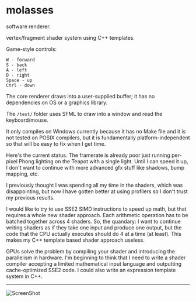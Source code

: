 molasses
========

software renderer.

vertex/fragment shader system using C++ templates.

Game-style controls:

    W - forward
    S - back
    A - left
    D - right
    Space - up
    Ctrl - down
    

The core renderer draws into a user-supplied buffer; it has no dependencies on OS or a graphics library.

The `/test/` folder uses SFML to draw into a window and read the keyboard/mouse.

It only compiles on Windows currently because it has no Make file and it is not tested on POSIX compilers, but it is fundamentally platform-independent so that will be easy to fix when I get time.

Here's the current status.
The framerate is already poor just running per-pixel Phong lighting on the Teapot with a single light.
Until I can speed it up, I don't want to continue with more advanced gfx stuff like shadows, bump mapping, etc.

I previously thought I was spending all my time in the shaders, which was disappointing, but now I have gotten better at using profilers so I don't trust my previous results.

I would like to try to use SSE2 SIMD instructions to speed up math, but that requires a whole new shader approach.
Each arithmetic operation has to be batched together across 4 shaders.
So, the quandary:  I want to continue writing shaders as if they take one input and produce one output,
but the code that the CPU actually executes should do 4 at a time (at least).
This makes my C++ template based shader approach useless.

GPUs solve the problem by compiling your shader and introducing the parallelism in hardware.
I'm beginning to think that I need to write a shader compiler
accepting a limited mathematical input language and outputting cache-optimized SSE2 code.
I could also write an expression template system in C++.

---------------------------------------------------

![ScreenShot](https://raw.github.com/jpreiss/molasses/master/molasses.png)
